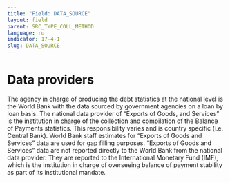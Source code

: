 ```yaml
---
title: "Field: DATA_SOURCE"
layout: field
parent: SRC_TYPE_COLL_METHOD
language: ru
indicator: 17-4-1
slug: DATA_SOURCE
---
```

# Data providers

The agency in charge of producing the debt statistics at the national level is the World Bank with the data sourced by government agencies on a loan by loan basis. The national data provider of “Exports of Goods, and Services” is the institution in charge of the collection and compilation of the Balance of Payments statistics. This responsibility varies and is country specific (i.e. Central Bank). World Bank staff estimates for “Exports of Goods and Services” data are used for gap filling purposes. “Exports of Goods and Services” data are not reported directly to the World Bank from the national data provider. They are reported to the International Monetary Fund (IMF), which is the institution in charge of overseeing balance of payment stability as part of its institutional mandate.